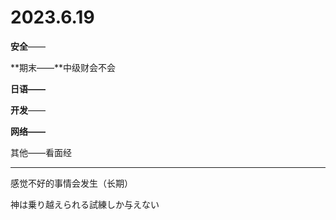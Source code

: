 # 2023.6.19

**安全**——

**期末——**中级财会不会

**日语——**

**开发**——

**网络——**

其他——看面经

------

感觉不好的事情会发生（长期）

神は乗り越えられる試練しか与えない

